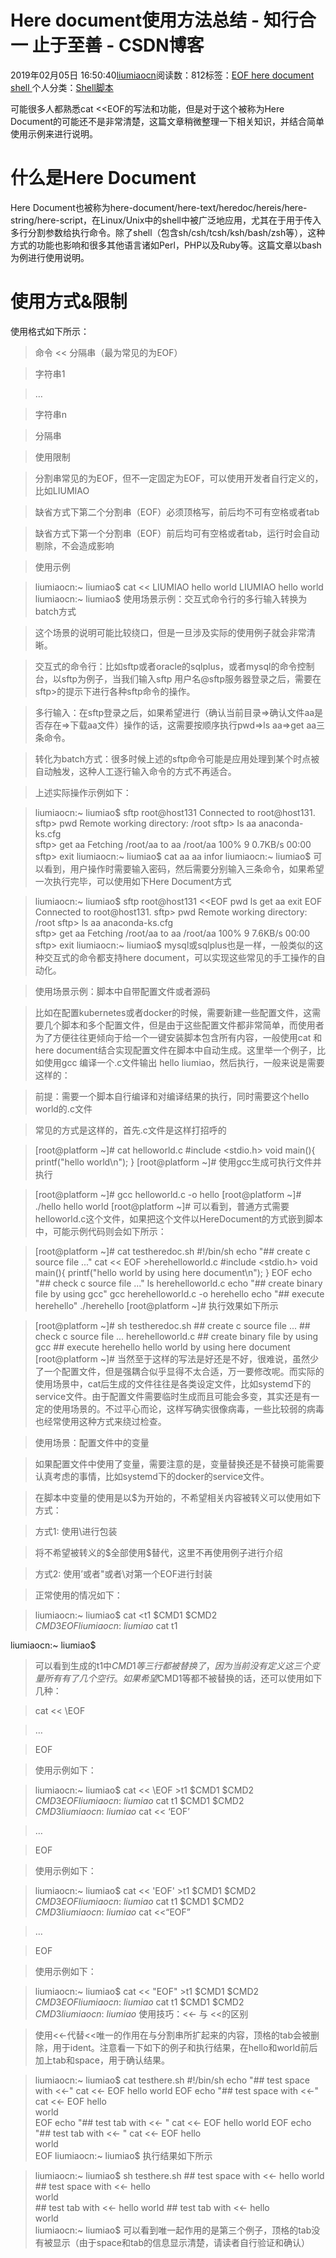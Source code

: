 
# Here document使用方法总结 - 知行合一 止于至善 - CSDN博客

2019年02月05日 16:50:40[liumiaocn](https://me.csdn.net/liumiaocn)阅读数：812标签：[EOF																](https://so.csdn.net/so/search/s.do?q=EOF&t=blog)[here																](https://so.csdn.net/so/search/s.do?q=here&t=blog)[document																](https://so.csdn.net/so/search/s.do?q=document&t=blog)[shell																](https://so.csdn.net/so/search/s.do?q=shell&t=blog)[
							](https://so.csdn.net/so/search/s.do?q=document&t=blog)[
																					](https://so.csdn.net/so/search/s.do?q=here&t=blog)个人分类：[Shell脚本																](https://blog.csdn.net/liumiaocn/article/category/8590657)
[
																								](https://so.csdn.net/so/search/s.do?q=here&t=blog)
[
				](https://so.csdn.net/so/search/s.do?q=EOF&t=blog)
[
			](https://so.csdn.net/so/search/s.do?q=EOF&t=blog)

可能很多人都熟悉cat <<EOF的写法和功能，但是对于这个被称为Here Document的可能还不是非常清楚，这篇文章稍微整理一下相关知识，并结合简单使用示例来进行说明。
# 什么是Here Document
Here Document也被称为here-document/here-text/heredoc/hereis/here-string/here-script，在Linux/Unix中的shell中被广泛地应用，尤其在于用于传入多行分割参数给执行命令。除了shell（包含sh/csh/tcsh/ksh/bash/zsh等），这种方式的功能也影响和很多其他语言诸如Perl，PHP以及Ruby等。这篇文章以bash为例进行使用说明。
# 使用方式&限制
使用格式如下所示：
> 命令 << 分隔串（最为常见的为EOF）

> 字符串1

> …

> 字符串n

> 分隔串

> 使用限制

> 分割串常见的为EOF，但不一定固定为EOF，可以使用开发者自行定义的，比如LIUMIAO

> 缺省方式下第二个分割串（EOF）必须顶格写，前后均不可有空格或者tab

> 缺省方式下第一个分割串（EOF）前后均可有空格或者tab，运行时会自动剔除，不会造成影响

> 使用示例

> liumiaocn:~ liumiao$ cat << LIUMIAO
> hello
> world
> LIUMIAO
hello
world
liumiaocn:~ liumiao$
> 使用场景示例：交互式命令行的多行输入转换为batch方式

> 这个场景的说明可能比较绕口，但是一旦涉及实际的使用例子就会非常清晰。

> 交互式的命令行：比如sftp或者oracle的sqlplus，或者mysql的命令控制台，以sftp为例子，当我们输入sftp 用户名@sftp服务器登录之后，需要在sftp>的提示下进行各种sftp命令的操作。

> 多行输入：在sftp登录之后，如果希望进行（确认当前目录=>确认文件aa是否存在=>下载aa文件）操作的话，这需要按顺序执行pwd=>ls aa=>get aa三条命令。

> 转化为batch方式：很多时候上述的sftp命令可能是应用处理到某个时点被自动触发，这种人工逐行输入命令的方式不再适合。

> 上述实际操作示例如下：

> liumiaocn:~ liumiao$ sftp root@host131
Connected to root@host131.
sftp> pwd
Remote working directory: /root
sftp> ls
aa                anaconda-ks.cfg   
sftp> get aa
Fetching /root/aa to aa
/root/aa                                                                                                             100%    9     0.7KB/s   00:00    
sftp> exit
liumiaocn:~ liumiao$ cat aa
aa infor
liumiaocn:~ liumiao$
> 可以看到，用户操作时需要输入密码，然后需要分别输入三条命令，如果希望一次执行完毕，可以使用如下Here Document方式

> liumiaocn:~ liumiao$ sftp root@host131 <<EOF
> pwd
> ls
> get aa
> exit
> EOF
Connected to root@host131.
sftp> pwd
Remote working directory: /root
sftp> ls
aa                  anaconda-ks.cfg     
sftp> get aa
Fetching /root/aa to aa
/root/aa                                                                                                             100%    9     7.6KB/s   00:00    
sftp> exit
liumiaocn:~ liumiao$
> mysql或sqlplus也是一样，一般类似的这种交互式的命令都支持here document，可以实现这些常见的手工操作的自动化。

> 使用场景示例：脚本中自带配置文件或者源码

> 比如在配置kubernetes或者docker的时候，需要新建一些配置文件，这需要几个脚本和多个配置文件，但是由于这些配置文件都非常简单，而使用者为了方便往往更倾向于给一个一键安装脚本包含所有内容，一般使用cat 和here document结合实现配置文件在脚本中自动生成。这里举一个例子，比如使用gcc 编译一个.c文件输出 hello liumiao，然后执行，一般来说是需要这样的：

> 前提：需要一个脚本自行编译和对编译结果的执行，同时需要这个hello world的.c文件

> 常见的方式是这样的，首先.c文件是这样打招呼的

> [root@platform ~]\# cat helloworld.c 
\#include <stdio.h>
void main(){
  printf("hello world\n");
}
[root@platform ~]\#
> 使用gcc生成可执行文件并执行

> [root@platform ~]\# gcc helloworld.c -o hello
[root@platform ~]\# ./hello 
hello world
[root@platform ~]\#
> 可以看到，普通方式需要helloworld.c这个文件，如果把这个文件以HereDocument的方式嵌到脚本中，可能示例代码则会如下所示：

> [root@platform ~]\# cat testheredoc.sh 
\#!/bin/sh
echo "\#\# create c source file ..."
cat << EOF >herehelloworld.c
\#include <stdio.h>
void main(){
  printf("hello world by using here document\n");
}
EOF
echo "\#\# check c source file ..."
ls herehelloworld.c
echo "\#\# create binary file by using gcc"
gcc herehelloworld.c -o herehello
echo "\#\# execute herehello"
./herehello
[root@platform ~]\#
> 执行效果如下所示

> [root@platform ~]\# sh testheredoc.sh 
\#\# create c source file ...
\#\# check c source file ...
herehelloworld.c
\#\# create binary file by using gcc
\#\# execute herehello
hello world by using here document
[root@platform ~]\#
> 当然至于这样的写法是好还是不好，很难说，虽然少了一个配置文件，但是强耦合似乎显得不太合适，万一要修改呢。而实际的使用场景中，cat后生成的文件往往是各类设定文件，比如systemd下的service文件。由于配置文件需要临时生成而且可能会多变，其实还是有一定的使用场景的。不过平心而论，这样写确实很像病毒，一些比较弱的病毒也经常使用这种方式来绕过检查。

> 使用场景：配置文件中的变量

> 如果配置文件中使用了变量，需要注意的是，变量替换还是不替换可能需要认真考虑的事情，比如systemd下的docker的service文件。

> 在脚本中变量的使用是以$为开始的，不希望相关内容被转义可以使用如下方式：

> 方式1: 使用\进行包装

> 将不希望被转义的$全部使用\$替代，这里不再使用例子进行介绍

> 方式2: 使用’或者"或者\对第一个EOF进行封装

> 正常使用的情况如下：

> liumiaocn:~ liumiao$ cat <<EOF >t1
> $CMD1
> $CMD2
> $CMD3
> EOF
liumiaocn:~ liumiao$ cat t1

liumiaocn:~ liumiao$
> 可以看到生成的t1中$CMD1等三行都被替换了，因为当前没有定义这三个变量所有有了几个空行。如果希望$CMD1等都不被替换的话，还可以使用如下几种：

> cat << \EOF

> …

> EOF

> 使用示例如下：

> liumiaocn:~ liumiao$ cat << \EOF >t1
> $CMD1
> $CMD2
> $CMD3
> EOF
liumiaocn:~ liumiao$ cat t1
$CMD1
$CMD2
$CMD3
liumiaocn:~ liumiao$
> cat << ‘EOF’

> …

> EOF

> 使用示例如下：

> liumiaocn:~ liumiao$ cat << 'EOF' >t1
> $CMD1
> $CMD2
> $CMD3
> EOF
liumiaocn:~ liumiao$ cat t1
$CMD1
$CMD2
$CMD3
liumiaocn:~ liumiao$
> cat <<“EOF”

> …

> EOF

> 使用示例如下：

> liumiaocn:~ liumiao$ cat << "EOF" >t1
> $CMD1
> $CMD2
> $CMD3
> EOF
liumiaocn:~ liumiao$ cat t1
$CMD1
$CMD2
$CMD3
liumiaocn:~ liumiao$
> 使用技巧：<<- 与 <<的区别

> 使用<<-代替<<唯一的作用在与分割串所扩起来的内容，顶格的tab会被删除，用于ident。注意看一下如下的例子和执行结果，在hello和world前后加上tab和space，用于确认结果。

> liumiaocn:~ liumiao$ cat testhere.sh 
\#!/bin/sh
echo "\#\# test space with <<-"
cat <<- EOF
  hello
  	world
EOF
echo "\#\# test space with <<-"
cat <<- EOF
hello  
world  
EOF
echo "\#\# test tab with <<- "
cat <<- EOF
	hello
	world
EOF
echo "\#\# test tab with <<- "
cat <<- EOF
hello	
world	
EOF
liumiaocn:~ liumiao$
> 执行结果如下所示

> liumiaocn:~ liumiao$ sh testhere.sh 
\#\# test space with <<-
  hello
  	world
\#\# test space with <<-
hello  
world  
\#\# test tab with <<- 
hello
world
\#\# test tab with <<- 
hello	
world	
liumiaocn:~ liumiao$
> 可以看到唯一起作用的是第三个例子，顶格的tab没有被显示（由于space和tab的信息显示清楚，请读者自行验证和确认）


